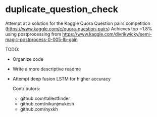 # duplicate_question_check

Attempt at a solution for the Kaggle Quora Question pairs competition (https://www.kaggle.com/c/quora-question-pairs)
Achieves top ~1.8% using postprocessing from https://www.kaggle.com/divrikwicky/semi-magic-postprocess-0-005-lb-gain

TODO:
- Organize code
- Write a more descriptive readme
- Attempt deep fusion LSTM for higher accuracy

  Contributors:
  - github.com/tallestfinder
  - github.com/nikunjmukesh
  - github.com/nyxkh
